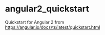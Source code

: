 # angular2_quickstart
Quickstart for Angular 2 from https://angular.io/docs/ts/latest/quickstart.html
